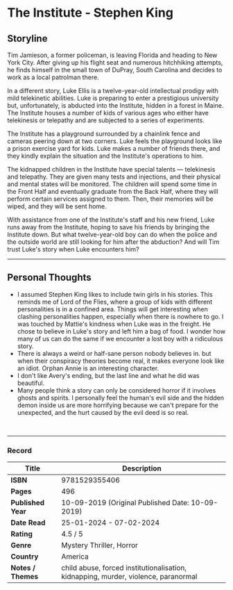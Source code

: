# The Institute - Stephen King

## Storyline
Tim Jamieson, a former policeman, is leaving Florida and heading to New York City. After giving up his flight seat and numerous hitchhiking attempts, he finds himself in the small town of DuPray, South Carolina and decides to work as a local patrolman there.

In a different story, Luke Ellis is a twelve-year-old intellectual prodigy with mild telekinetic abilities. Luke is preparing to enter a prestigious university but, unfortunately, is abducted into the Institute, hidden in a forest in Maine. The Institute houses a number of kids of various ages who either have telekinesis or telepathy and are subjected to a series of experiments.

The Institute has a playground surrounded by a chainlink fence and cameras peering down at two corners. Luke feels the playground looks like a prison exercise yard for kids. Luke makes a number of friends there, and they kindly explain the situation and the Institute's operations to him. 

The kidnapped children in the Institute have special talents — telekinesis and telepathy. They are given many tests and injections, and their physical and mental states will be monitored. The children will spend some time in the Front Half and eventually graduate from the Back Half, where they will perform certain services assigned to them. Then, their memories will be wiped, and they will be sent home.

With assistance from one of the Institute's staff and his new friend, Luke runs away from the Institute, hoping to save his friends by bringing the Institute down. But what twelve-year-old boy can do when the police and the outside world are still looking for him after the abduction? And will Tim trust Luke's story when Luke encounters him?
<br>

***
## Personal Thoughts
- I assumed Stephen King likes to include twin girls in his stories.
This reminds me of Lord of the Flies, where a group of kids with different personalities is in a confined area. Things will get interesting when clashing personalities happen, especially when there is nowhere to go.
I was touched by Mattie's kindness when Luke was in the freight. He chose to believe in Luke's story and left him a bag of food. I wonder how many of us can do the same if we encounter a lost boy with a ridiculous story.
- There is always a weird or half-sane person nobody believes in. but when their conspiracy theories become real, it makes everyone look like an idiot. Orphan Annie is an interesting character.
- I don't like Avery's ending, but the last line and what he did was beautiful.
- Many people think a story can only be considered horror if it involves ghosts and spirits. I personally feel the human's evil side and the hidden demon inside us are more horrifying because we can't prepare for the unexpected, and the hurt caused by the evil deed is so real.
<br>

***
### Record
| Title | Description |
| -- | -- |
| **ISBN** | 9781529355406 |
| **Pages** | 496 |
| **Published Year** | 10-09-2019 (Original Published Date: 10-09-2019) |
| **Date Read** | 25-01-2024 - 07-02-2024 |
| **Rating** | 4.5 / 5 |
| **Genre** | Mystery Thriller, Horror |
| **Country** | America |
| **Notes / Themes** | child abuse, forced institutionalisation, kidnapping, murder, violence, paranormal | 
